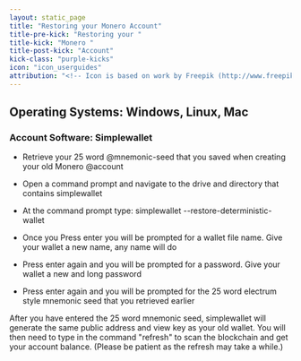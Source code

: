 ```yaml
---
layout: static_page
title: "Restoring your Monero Account"
title-pre-kick: "Restoring your "
title-kick: "Monero "
title-post-kick: "Account"
kick-class: "purple-kicks"
icon: "icon_userguides"
attribution: "<!-- Icon is based on work by Freepik (http://www.freepik.com) and is licensed under Creative Commons BY 3.0 -->"
---
```


## Operating Systems:  Windows, Linux, Mac 
### Account Software:  Simplewallet

- Retrieve your 25 word @mnemonic-seed that you saved when creating your old Monero @account
 
- Open a command prompt and navigate to the drive and directory that contains simplewallet

- At the command prompt type:  simplewallet --restore-deterministic-wallet

- Once you Press enter you will be prompted for a wallet file name.  Give your wallet a new name, any name will do 

- Press enter again and you will be prompted for a password.  Give your wallet a new and long password

- Press enter again and you will be prompted for the 25 word electrum style mnemonic seed that you retrieved earlier 

After you have entered the 25 word mnemonic seed, simplewallet will generate the same public address and view key as your old wallet.  You will then need to type in the command "refresh" to scan the blockchain and get your account balance. (Please be patient as the refresh may take a while.)
